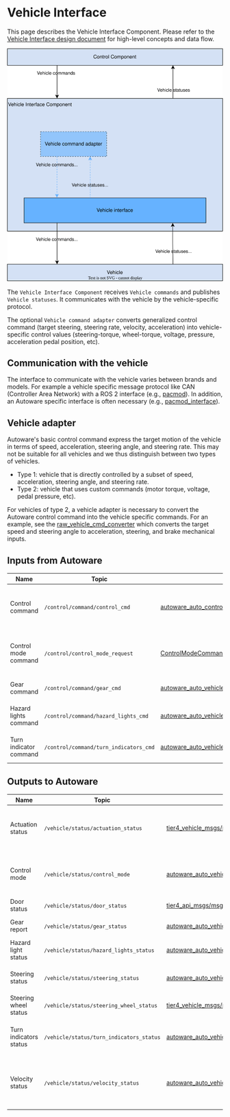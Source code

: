 # Vehicle Interface

This page describes the Vehicle Interface Component. Please refer to the [Vehicle Interface design document](../../autoware-architecture/vehicle/) for high-level concepts and data flow.

![Vehicle interface diagram](images/vehicle-interface.drawio.svg)

The `Vehicle Interface Component` receives `Vehicle commands` and publishes `Vehicle statuses`.
It communicates with the vehicle by the vehicle-specific protocol.

The optional `Vehicle command adapter` converts generalized control command (target steering, steering rate, velocity, acceleration) into vehicle-specific control values (steering-torque, wheel-torque, voltage, pressure, acceleration pedal position, etc).

## Communication with the vehicle

The interface to communicate with the vehicle varies between brands and models.
For example a vehicle specific message protocol like CAN (Controller Area Network) with a ROS 2 interface (e.g., [pacmod](https://github.com/astuff/pacmod3)).
In addition, an Autoware specific interface is often necessary (e.g., [pacmod_interface](https://github.com/tier4/pacmod_interface/tree/main/pacmod_interface)).

## Vehicle adapter

Autoware's basic control command express the target motion of the vehicle in terms of speed, acceleration, steering angle, and steering rate.
This may not be suitable for all vehicles and we thus distinguish between two types of vehicles.

- Type 1: vehicle that is directly controlled by a subset of speed, acceleration, steering angle, and steering rate.
- Type 2: vehicle that uses custom commands (motor torque, voltage, pedal pressure, etc).

For vehicles of type 2,
a vehicle adapter is necessary to convert the Autoware control command into the vehicle specific commands.
For an example, see the [raw_vehicle_cmd_converter](https://autowarefoundation.github.io/autoware.universe/main/vehicle/raw_vehicle_cmd_converter/)
which converts the target speed and steering angle to acceleration, steering, and brake mechanical inputs.

## Inputs from Autoware

| Name                   | Topic                                  | Type                                                                                                                                                                             | Description                                                    |
| ---------------------- | -------------------------------------- | -------------------------------------------------------------------------------------------------------------------------------------------------------------------------------- | -------------------------------------------------------------- |
| Control command        | `/control/command/control_cmd`         | [autoware_auto_control_msgs/msg/AckermannControlCommand](https://github.com/tier4/autoware_auto_msgs/blob/tier4/main/autoware_auto_control_msgs/msg/AckermannControlCommand.idl) | Target controls of the vehicle (steering angle, velocity, ...) |
| Control mode command   | `/control/control_mode_request`        | [ControlModeCommand](https://github.com/tier4/autoware_auto_msgs/blob/tier4/main/autoware_auto_vehicle_msgs/srv/ControlModeCommand.srv)                                          | Request to switch between manual and autonomous driving        |
| Gear command           | `/control/command/gear_cmd`            | [autoware_auto_vehicle_msgs/msg/GearCommand](https://github.com/tier4/autoware_auto_msgs/blob/tier4/main/autoware_auto_vehicle_msgs/msg/GearCommand.idl)                         | Target gear of the vehicle                                     |
| Hazard lights command  | `/control/command/hazard_lights_cmd`   | [autoware_auto_vehicle_msgs/msg/HazardLightsCommand](https://github.com/tier4/autoware_auto_msgs/blob/tier4/main/autoware_auto_vehicle_msgs/msg/HazardLightsCommand.idl)         | Target values of the hazard lights                             |
| Turn indicator command | `/control/command/turn_indicators_cmd` | [autoware_auto_vehicle_msgs/msg/TurnIndicatorsCommand](https://github.com/tier4/autoware_auto_msgs/blob/tier4/main/autoware_auto_vehicle_msgs/msg/TurnIndicatorsCommand.idl)     | Target values of the turn signals                              |

## Outputs to Autoware

| Name                   | Topic                                    | Type                                                                                                                                                                        | Optional ?                           | Description                                                             |
| ---------------------- | ---------------------------------------- | --------------------------------------------------------------------------------------------------------------------------------------------------------------------------- | ------------------------------------ | ----------------------------------------------------------------------- |
| Actuation status       | `/vehicle/status/actuation_status`       | [tier4_vehicle_msgs/msg/ActuationStatusStamped](https://github.com/tier4/tier4_autoware_msgs/blob/tier4/universe/tier4_vehicle_msgs/msg/ActuationStatusStamped.msg)         | Yes (vehicle with mechanical inputs) | Current acceleration, brake, and steer values reported by the vehicle   |
| Control mode           | `/vehicle/status/control_mode`           | [autoware_auto_vehicle_msgs/msg/ControlModeReport](https://github.com/tier4/autoware_auto_msgs/blob/tier4/main/autoware_auto_vehicle_msgs/msg/ControlModeReport.idl)        |                                      | Current control mode (manual, autonomous, ...)                          |
| Door status            | `/vehicle/status/door_status`            | [tier4_api_msgs/msg/DoorStatus](https://github.com/tier4/tier4_autoware_msgs/blob/tier4/universe/tier4_api_msgs/msg/DoorStatus.msg)                                         | Yes                                  | Current door status                                                     |
| Gear report            | `/vehicle/status/gear_status`            | [autoware_auto_vehicle_msgs/msg/GearReport](https://github.com/tier4/autoware_auto_msgs/blob/tier4/main/autoware_auto_vehicle_msgs/msg/GearReport.idl)                      |                                      | Current gear of the vehicle                                             |
| Hazard light status    | `/vehicle/status/hazard_lights_status`   | [autoware_auto_vehicle_msgs/msg/HazardLightsReport](https://github.com/tier4/autoware_auto_msgs/blob/tier4/main/autoware_auto_vehicle_msgs/msg/HazardLightsReport.idl)      |                                      | Current hazard lights status                                            |
| Steering status        | `/vehicle/status/steering_status`        | [autoware_auto_vehicle_msgs/msg/SteeringReport](https://github.com/tier4/autoware_auto_msgs/blob/tier4/main/autoware_auto_vehicle_msgs/msg/SteeringReport.idl)              |                                      | Current steering angle of the steering tire                             |
| Steering wheel status  | `/vehicle/status/steering_wheel_status`  | [tier4_vehicle_msgs/msg/SteeringWheelStatusStamped](https://github.com/tier4/tier4_autoware_msgs/blob/tier4/universe/tier4_vehicle_msgs/msg/SteeringWheelStatusStamped.msg) | Yes                                  | Current steering wheel angle                                            |
| Turn indicators status | `/vehicle/status/turn_indicators_status` | [autoware_auto_vehicle_msgs/msg/TurnIndicatorsReport](https://github.com/tier4/autoware_auto_msgs/blob/tier4/main/autoware_auto_vehicle_msgs/msg/TurnIndicatorsReport.idl)  |                                      | Current state of the left and right turn indicators                     |
| Velocity status        | `/vehicle/status/velocity_status`        | [autoware_auto_vehicle_msgs/msg/VelocityReport](https://github.com/tier4/autoware_auto_msgs/blob/tier4/main/autoware_auto_vehicle_msgs/msg/VelocityReport.idl)              |                                      | Current velocities of the vehicle (longitudinal, lateral, heading rate) |
